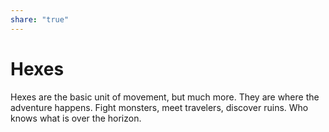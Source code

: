 ```yaml
---
share: "true"
---
```


# Hexes

Hexes are the basic unit of movement, but much more. They are where the adventure happens. Fight monsters, meet travelers, discover ruins. Who knows what is over the horizon.